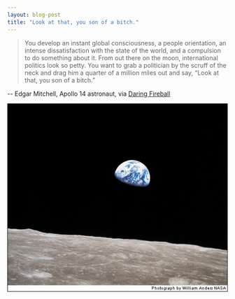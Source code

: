 ```yaml
--- 
layout: blog-post
title: "Look at that, you son of a bitch."
---
```


> You develop an instant global consciousness, a people orientation, an intense
> dissatisfaction with the state of the world, and a compulsion to do something
> about it. From out there on the moon, international politics look so petty. 
> You want to grab a politician by the scruff of the neck and drag him a quarter 
> of a million miles out and say, “Look at that, you son of a bitch.”

-- Edgar Mitchell, Apollo 14 astronaut, via [Daring Fireball](http://daringfireball.net/linked/2011/07/25/mitchell-son-of-a-bitch)

![Earth from Apollo 14](/images/earth-from-apollo-141.jpeg)